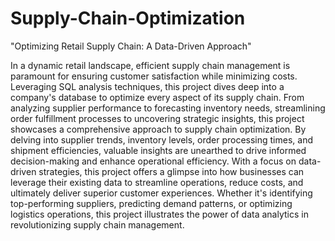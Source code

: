 # Supply-Chain-Optimization

"Optimizing Retail Supply Chain: A Data-Driven Approach"

In a dynamic retail landscape, efficient supply chain management is paramount for ensuring customer satisfaction while minimizing costs. Leveraging SQL analysis techniques, this project dives deep into a company's database to optimize every aspect of its supply chain.
From analyzing supplier performance to forecasting inventory needs, streamlining order fulfillment processes to uncovering strategic insights, this project showcases a comprehensive approach to supply chain optimization. By delving into supplier trends, inventory levels, order processing times, and shipment efficiencies, valuable insights are unearthed to drive informed decision-making and enhance operational efficiency.
With a focus on data-driven strategies, this project offers a glimpse into how businesses can leverage their existing data to streamline operations, reduce costs, and ultimately deliver superior customer experiences. Whether it's identifying top-performing suppliers, predicting demand patterns, or optimizing logistics operations, this project illustrates the power of data analytics in revolutionizing supply chain management.

